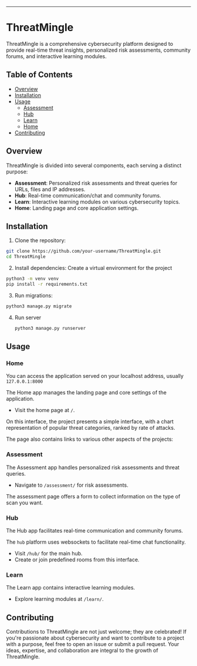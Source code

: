 ---

# ThreatMingle

ThreatMingle is a comprehensive cybersecurity platform designed to provide real-time threat insights, personalized risk assessments, community forums, and interactive learning modules.

## Table of Contents

- [Overview](#overview)
- [Installation](#installation)
- [Usage](#usage)
  - [Assessment](#assessment)
  - [Hub](#hub)
  - [Learn](#learn)
  - [Home](#home)
- [Contributing](#contributing)

## Overview

ThreatMingle is divided into several components, each serving a distinct purpose:

- **Assessment**: Personalized risk assessments and threat queries for URLs, files and IP addresses.
- **Hub**: Real-time communication/chat and community forums.
- **Learn**: Interactive learning modules on various cybersecurity topics.
- **Home**: Landing page and core application settings.

## Installation

1. Clone the repository:

```bash
git clone https://github.com/your-username/ThreatMingle.git
cd ThreatMingle
```

2. Install dependencies:
Create a virtual environment for the project

```bash
python3 -m venv venv
pip install -r requirements.txt
```

3. Run migrations:

```bash
python3 manage.py migrate
```

4. Run server
   ```bash
   python3 manage.py runserver
   ```
   

## Usage

### Home
You can access the application served on your localhost address, usually `127.0.0.1:8000`

The Home app manages the landing page and core settings of the application.

- Visit the home page at `/`.

On this interface, the project presents a simple interface, with a chart representation of popular threat categories, ranked by rate of attacks.

The page also contains links to various other aspects of the projects:

### Assessment

The Assessment app handles personalized risk assessments and threat queries.

- Navigate to `/assessment/` for risk assessments.

The assessment page offers a form to collect information on the type of scan you want.


### Hub

The Hub app facilitates real-time communication and community forums.

The `hub` platform uses websockets to facilitate real-time chat functionality.

- Visit `/hub/` for the main hub.
- Create or join predefined rooms from this interface.

### Learn

The Learn app contains interactive learning modules.

- Explore learning modules at `/learn/`.

## Contributing
Contributions to ThreatMingle are not just welcome; they are celebrated!
If you're passionate about cybersecurity and want to contribute to a
project with a purpose, feel free to open an issue or submit a pull
request. Your ideas, expertise, and collaboration are integral to the
growth of ThreatMingle.
